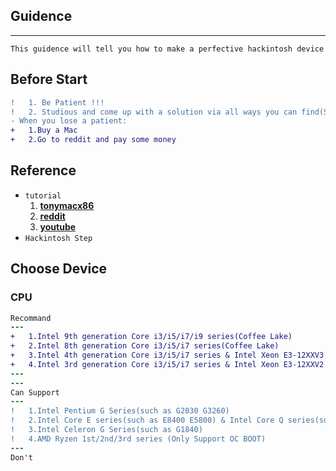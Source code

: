 ## Guidence
***
```This guidence will tell you how to make a perfective hackintosh device```
## Before Start
```diff
!   1. Be Patient !!!
!   2. Studious and come up with a solution via all ways you can find(Search Engine,BBS,YouTube etc.)
- When you lose a patient:
+   1.Buy a Mac
+   2.Go to reddit and pay some money
```
## Reference
* ```tutorial```
  1. [**tonymacx86**](https://www.tonymacx86.com/)
  2. [**reddit**](https://www.reddit.com/r/hackintosh/)
  3. [**youtube**](https://www.youtube.com)
* ```Hackintosh Step```

## Choose Device
###  CPU
```diff
Recommand
---
+   1.Intel 9th generation Core i3/i5/i7/i9 series(Coffee Lake)
+   2.Intel 8th generation Core i3/i5/i7 series(Coffee Lake)
+   3.Intel 4th generation Core i3/i5/i7 series & Intel Xeon E3-12XXV3 series(Hasewell)
+   4.Intel 3rd generation Core i3/i5/i7 series & Intel Xeon E3-12XXV2 series(Ivy Bridge)
---
---
Can Support
---
!   1.Intel Pentium G Series(such as G2030 G3260)
!   2.Intel Core E series(such as E8400 E5800) & Intel Core Q series(such as Q9600)
!   3.Intel Celeron G Series(such as G1840)
!   4.AMD Ryzen 1st/2nd/3rd series (Only Support OC BOOT)
---
Don't
```

